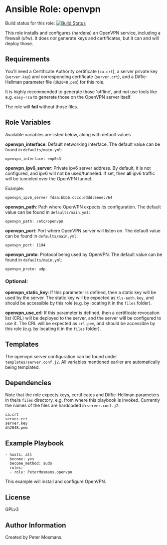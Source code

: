 Ansible Role: openvpn
=========

Build status for this
role:
[![Build Status](https://travis-ci.org/PeterMosmans/ansible-role-openvpn.svg)](https://travis-ci.org/PeterMosmans/ansible-role-openvpn)

This role installs and configures (hardens) an OpenVPN service, including a
firewall (ufw). It does *not* generate keys and certificates, but it can and
will deploy those.


Requirements
------------

You'll need a Certificate Authority certificate (`ca.crt`), a server private key
(`server.key`) and corresponding certificate (`server.crt`), and a
Diffie-Hellman parameter file (`dh2048.pem`) for this role.

It is highly recommended to generate those 'offline', and not use tools like
e.g. `easy-rsa` to generate those on the OpenVPN server itself.

The role will **fail** without those files.


Role Variables
--------------

Available variables are listed below, along with default values

**openvpn_interface**: Default networking interface. The default value can be
found in `defaults/main.yml`:

```
openvpn_interface: enp0s3
```


**openvpn_ipv6_server**: Private ipv6 server address. By default, it is
not configured, and ipv6 will not be used/tunneled. If set, then **all** ipv6 traffic
will be tunneled over the OpenVPN tunnel.

Example:
```
openvpn_ipv6_server fdaa:bbbb:cccc:dddd:eeee:/64

```


**openvpn_path**: Path where OpenVPN expects its configuration. The default
value can be found in `defaults/main.yml`:

```
openvpn_path: /etc/openvpn
```


**openvpn_port**: Port where OpenVPN server will listen on. The default value
can be found in `defaults/main.yml`:

```
openvpn_port: 1194
```


**openvpn_proto**: Protocol being used by OpenVPN. The default value can be
found in `defaults/main.yml`:

```
openvpn_proto: udp
```

### Optional:

**openvpn_static_key**: If this parameter is defined, then a static key will be
used by the server. The static key will be expected as `tls-auth.key`, and
should be accessible by this role (e.g. by locating it in the `files` folder).


**openvpn_use_crl**: If this parameter is defined, then a certificate
revocation list (CRL) will be deployed to the server, and the server will be
configured to use it. The CRL will be expected as `crl.pem`, and should be
accessible by this role (e.g. by locating it in the `files` folder).


## Templates

The openvpn server configuration can be found under
``templates/server.conf.j2``. All variables mentioned earlier are automatically
being templated.

Dependencies
------------

Note that the role expects keys, certificates and Diffie-Hellman parameters in
the/a `files` directory, e.g. from where this playbook is invoked. Currently the
names of the files are hardcoded in ``server.conf.j2``:

```
ca.crt
server.crt
server.key
dh2048.pem
```

Example Playbook
----------------
```
- hosts: all
  become: yes
  become_method: sudo
  roles:
  - role: PeterMosmans.openvpn
```

This example will install and configure OpenVPN.


License
-------

GPLv3


Author Information
------------------

Created by Peter Mosmans.
